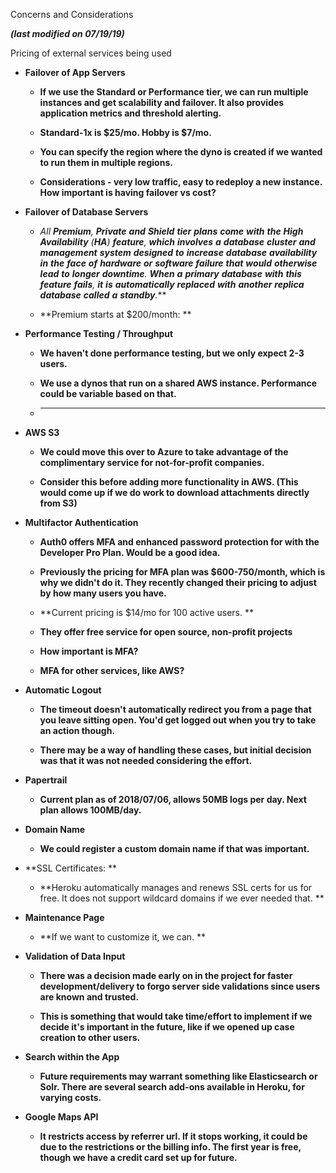 Concerns and Considerations

***(**last** **modified** **on** 07/19/19)***

Pricing of external services being used

-   **Failover of App Servers**

    -   **If we use the Standard or Performance tier, we can run
        multiple instances and get scalability and failover. It also
        provides application metrics and threshold alerting.**

    -   **Standard-1x is $25/mo. Hobby is $7/mo.**

    -   **You can specify the region where the dyno is created if we
        wanted to run them in multiple regions.**

    -   **Considerations - very low traffic, easy to redeploy a new
        instance. How important is having failover vs cost?**


-   **Failover of Database Servers**

    -   **​*All** **Premium**, **Private** **and** **Shield** **tier**
        **plans** **come** **with** **the** **High** **Availability**
        (**HA**) **feature**, **which** **involves** **a** **database**
        **cluster** **and** **management** **system** **designed**
        **to** **increase** **database** **availability** **in** **the**
        **face** **of** **hardware** **or** **software** **failure**
        **that** **would** **otherwise** **lead** **to** **longer**
        **downtime**. **When** **a** **primary** **database** **with**
        **this** **feature** **fails**, **it** **is** **automatically**
        **replaced** **with** **another** **replica** **database**
        **called** **a** **standby**.***

    -   **Premium starts at $200/month: **


-   **Performance Testing / Throughput**

    -   **We haven't done performance testing, but we only expect 2-3
        users.**

    -   **We use a dynos that run on a shared AWS instance. Performance
        could be variable based on that.**

    -   ** **


-   **AWS S3**

    -   **We could move this over to Azure to take advantage of the
        complimentary service for not-for-profit companies.**

    -   **Consider this before adding more functionality in AWS. (This
        would come up if we do work to download attachments directly
        from S3)**


-   **Multifactor Authentication**

    -   **Auth0 offers MFA and enhanced password protection for with the
        Developer Pro Plan. Would be a good idea.**

    -   **Previously the pricing for MFA plan was $600-750/month, which
        is why we didn't do it. They recently changed their pricing to
        adjust by how many users you have.**

    -   **Current pricing is $14/mo for 100 active users. **

    -   **They offer free service for open source, non-profit projects**

    -   **How important is MFA?**

    -   **MFA for other services, like AWS?**


-   **Automatic Logout**

    -   **The timeout doesn't automatically redirect you from a page
        that you leave sitting open. You'd get logged out when you try
        to take an action though.**

    -   **There may be a way of handling these cases, but initial
        decision was that it was not needed considering the effort.**


-   **Papertrail**

    -   **Current plan as of 2018/07/06, allows 50MB logs per day. Next
        plan allows 100MB/day.**


-   **Domain Name**

    -   **We could register a custom domain name if that was
        important.**


-   **SSL Certificates: **

    -   **Heroku automatically manages and renews SSL certs for us for
        free. It does not support wildcard domains if we ever needed
        that. **


-   **Maintenance Page**

    -   **If we want to customize it, we can. **


-   **Validation of Data Input**

    -   **There was a decision made early on in the project for faster
        development/delivery to forgo server side validations since
        users are known and trusted.**

    -   **This is something that would take time/effort to implement if
        we decide it's important in the future, like if we opened up
        case creation to other users.**


-   **Search within the App**

    -   **Future requirements may warrant something like Elasticsearch
        or Solr. There are several search add-ons available in Heroku,
        for varying costs.**


-   **Google Maps API**

    -   **It restricts access by referrer url. If it stops working, it
        could be due to the restrictions or the billing info. The first
        year is free, though we have a credit card set up for future.**
